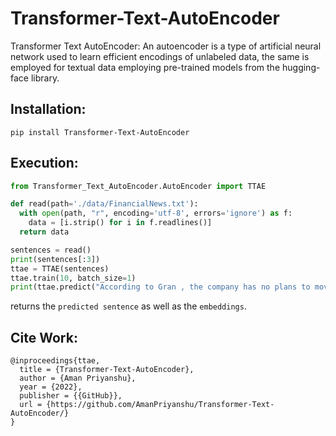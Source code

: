 # Transformer-Text-AutoEncoder
Transformer Text AutoEncoder: An autoencoder is a type of artificial neural network used to learn efficient encodings of unlabeled data, the same is employed for textual data employing pre-trained models from the hugging-face library.

## Installation:

```console
pip install Transformer-Text-AutoEncoder
```

## Execution:

```py
from Transformer_Text_AutoEncoder.AutoEncoder import TTAE

def read(path='./data/FinancialNews.txt'):
  with open(path, "r", encoding='utf-8', errors='ignore') as f:
    data = [i.strip() for i in f.readlines()]
  return data

sentences = read()
print(sentences[:3])
ttae = TTAE(sentences)
ttae.train(10, batch_size=1)
print(ttae.predict("According to Gran , the company has no plans to move all production to Russia , although that is where the company is growing ."))
```

returns the `predicted sentence` as well as the `embeddings`.

## Cite Work:

```console
@inproceedings{ttae,
  title = {Transformer-Text-AutoEncoder},
  author = {Aman Priyanshu},
  year = {2022},
  publisher = {{GitHub}},
  url = {https://github.com/AmanPriyanshu/Transformer-Text-AutoEncoder/}
}
```
